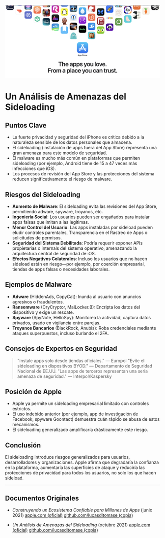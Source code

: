 ![Banner](../assets/banner.png)

# Un Análisis de Amenazas del Sideloading

## Puntos Clave

- La fuerte privacidad y seguridad del iPhone es crítica debido a la naturaleza sensible de los datos personales que almacena.
- El sideloading (instalación de apps fuera del App Store) representa una gran amenaza para este modelo de seguridad.
- El malware es mucho más común en plataformas que permiten sideloading (por ejemplo, Android tiene de 15 a 47 veces más infecciones que iOS).
- Los procesos de revisión del App Store y las protecciones del sistema reducen significativamente el riesgo de malware.

## Riesgos del Sideloading

- **Aumento de Malware**: El sideloading evita las revisiones del App Store, permitiendo adware, spyware, troyanos, etc.
- **Ingeniería Social**: Los usuarios pueden ser engañados para instalar apps falsas que imitan a las legítimas.
- **Menor Control del Usuario**: Las apps instaladas por sideload pueden eludir controles parentales, Transparencia en el Rastreo de Apps o solicitudes de permisos.
- **Seguridad del Sistema Debilitada**: Podría requerir exponer APIs propietarias o internals del sistema operativo, amenazando la arquitectura central de seguridad de iOS.
- **Efectos Negativos Colaterales**: Incluso los usuarios que no hacen sideload están en riesgo—por ejemplo, por coerción empresarial, tiendas de apps falsas o necesidades laborales.

## Ejemplos de Malware

- **Adware** (HiddenAds, CopyCat): Inunda al usuario con anuncios agresivos o fraudulentos.
- **Ransomware** (CryCryptor, MalLocker.B): Encripta los datos del dispositivo y exige un rescate.
- **Spyware** (SpyNote, HelloSpy): Monitorea la actividad, captura datos privados, usado en vigilancia entre parejas.
- **Troyanos Bancarios** (BlackRock, Anubis): Roba credenciales mediante ataques superpuestos, incluso burlando el 2FA.

## Consejos de Expertos en Seguridad

> "Instale apps solo desde tiendas oficiales." — Europol
> "Evite el sideloading en dispositivos BYOD." — Departamento de Seguridad Nacional de EE.UU.
> "Las apps de terceros representan una seria amenaza de seguridad." — Interpol/Kaspersky

## Posición de Apple

- Apple ya permite un sideloading empresarial limitado con controles estrictos.
- El uso indebido anterior (por ejemplo, app de investigación de Facebook, spyware Goontact) demuestra cuán rápido se abusa de estos mecanismos.
- El sideloading generalizado amplificaría drásticamente este riesgo.

## Conclusión

El sideloading introduce riesgos generalizados para usuarios, desarrolladores y organizaciones. Apple afirma que degradaría la confianza en la plataforma, aumentaría las superficies de ataque y reduciría las protecciones de privacidad para todos los usuarios, no solo los que hacen sideload.

---

## Documentos Originales

- *Construyendo un Ecosistema Confiable para Millones de Apps* (junio 2021)
  [apple.com (oficial)](https://www.apple.com/privacy/docs/Building_a_Trusted_Ecosystem_for_Millions_of_Apps.pdf)
  [github.com/lucasditomase (copia)](https://github.com/lucasditomase/app-restrictions/blob/main/summary.pdf)

- *Un Análisis de Amenazas del Sideloading* (octubre 2021)
  [apple.com (oficial)](https://www.apple.com/privacy/docs/Building_a_Trusted_Ecosystem_for_Millions_of_Apps_A_Threat_Analysis_of_Sideloading.pdf)
  [github.com/lucasditomase (copia)](https://github.com/lucasditomase/app-restrictions/blob/main/threat-analysis.pdf)
